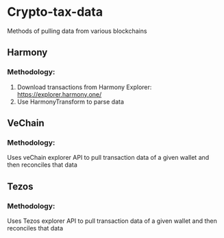 # Crypto-tax-data
Methods of pulling  data from various blockchains

## Harmony
### Methodology:
1. Download transactions from Harmony Explorer: https://explorer.harmony.one/
2. Use HarmonyTransform to parse data

## VeChain
### Methodology:

Uses veChain explorer API to pull transaction data of a given wallet and then reconciles that data

## Tezos
### Methodology:

Uses Tezos explorer API to pull transaction data of a given wallet and then reconciles that data
